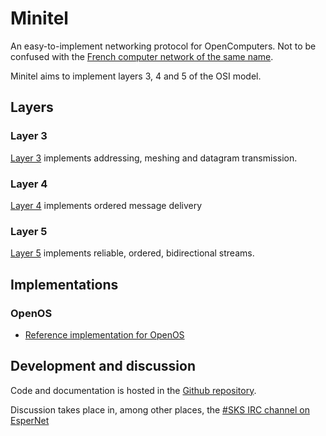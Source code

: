 # Minitel
An easy-to-implement networking protocol for OpenComputers. Not to be confused with the [French computer network of the same name](https://en.wikipedia.org/wiki/Minitel).

Minitel aims to implement layers 3, 4 and 5 of the OSI model.

## Layers
### Layer 3
[Layer 3](protocol-3.md) implements addressing, meshing and datagram transmission.

### Layer 4
[Layer 4](protocol-4.md) implements ordered message delivery

### Layer 5
[Layer 5](protocol-5.md) implements reliable, ordered, bidirectional streams.

## Implementations
### OpenOS
- [Reference implementation for OpenOS](OpenOS/README.md)

## Development and discussion
Code and documentation is hosted in the [Github repository](https://github.com/XeonSquared/OC-Minitel).

Discussion takes place in, among other places, the [#SKS IRC channel on EsperNet](irc://irc.esper.net/#SKS)

